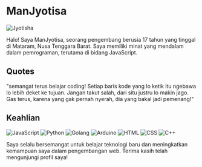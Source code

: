 # ManJyotisa

![Jyotisha](https://telegra.ph/file/4baf5dea0192f3739898a.jpg)

Halo! Saya ManJyotisa, seorang pengembang berusia 17 tahun yang tinggal di Mataram, Nusa Tenggara Barat. Saya memiliki minat yang mendalam dalam pemrograman, terutama di bidang JavaScript.

## Quotes
"semangat terus belajar coding! Setiap baris kode yang lo ketik itu ngebawa lo lebih deket ke tujuan. Jangan takut salah, dari situ justru lo makin jago. Gas terus, karena yang gak pernah nyerah, dia yang bakal jadi pemenang!"

## Keahlian

![JavaScript](https://img.shields.io/badge/JavaScript-40%25-yellow?style=for-the-badge&logo=javascript)
![Python](https://img.shields.io/badge/Python-10%25-blue?style=for-the-badge&logo=python)
![Golang](https://img.shields.io/badge/Go-5%25-lightblue?style=for-the-badge&logo=go)
![Arduino](https://img.shields.io/badge/Arduino-5%25-blue?style=for-the-badge&logo=arduino)
![HTML](https://img.shields.io/badge/HTML-20%25-orange?style=for-the-badge&logo=html5)
![CSS](https://img.shields.io/badge/CSS-10%25-blue?style=for-the-badge&logo=css3)
![C++](https://img.shields.io/badge/C++-5%25-blue?style=for-the-badge&logo=c%2B%2B)

Saya selalu bersemangat untuk belajar teknologi baru dan meningkatkan kemampuan saya dalam pengembangan web. Terima kasih telah mengunjungi profil saya!
